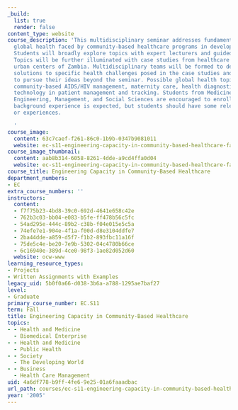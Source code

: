 ```yaml
---
_build:
  list: true
  render: false
content_type: website
course_description: 'This multidisciplinary seminar addresses fundamental issues in
  global health faced by community-based healthcare programs in developing countries.
  Students will broadly explore topics with expert lecturers and guided readings.
  Topics will be further illuminated with case studies from healthcare programs in
  urban centers of Zambia. Multidisciplinary teams will be formed to develop feasible
  solutions to specific health challenges posed in the case studies and encouraged
  to pursue their ideas beyond the seminar. Possible global health topics include
  community-based AIDS/HIV management, maternity care, health diagnostics, and information
  technology in patient management and tracking. Students from Medicine, Public Health,
  Engineering, Management, and Social Sciences are encouraged to enroll. No specific
  background experience is expected, but students should have some relevant skills
  or experiences.

  '
course_image:
  content: 63c7caef-f261-86c0-1b9b-0347b9081011
  website: ec-s11-engineering-capacity-in-community-based-healthcare-fall-2005
course_image_thumbnail:
  content: aab8b314-6058-8261-4dde-a9cd4ffa0d04
  website: ec-s11-engineering-capacity-in-community-based-healthcare-fall-2005
course_title: Engineering Capacity in Community-Based Healthcare
department_numbers:
- EC
extra_course_numbers: ''
instructors:
  content:
  - f7f75b23-4bd8-39c0-692d-4641e658c42e
  - 762b3c03-bb04-e083-b5fe-ff478b56c5fc
  - 54ad295e-444c-89b2-c38b-f04e015e5c5a
  - 74efe7e1-904e-4f1a-f00d-d8e3104ddfe7
  - 2ba44dde-a859-d5f7-f1b2-893fbc11a16f
  - 75de5c4e-be20-7e9b-5302-04c4780b66ce
  - 6c16940e-389d-4ce0-98f3-1ae82d052d60
  website: ocw-www
learning_resource_types:
- Projects
- Written Assignments with Examples
legacy_uid: 5b0f0a66-d038-3b6a-a788-1295ae7baf27
level:
- Graduate
primary_course_number: EC.S11
term: Fall
title: Engineering Capacity in Community-Based Healthcare
topics:
- - Health and Medicine
  - Biomedical Enterprise
- - Health and Medicine
  - Public Health
- - Society
  - The Developing World
- - Business
  - Health Care Management
uid: 4a6df778-b9ff-4fe6-9e25-01a6faaadbac
url_path: courses/ec-s11-engineering-capacity-in-community-based-healthcare-fall-2005
year: '2005'
---
```

